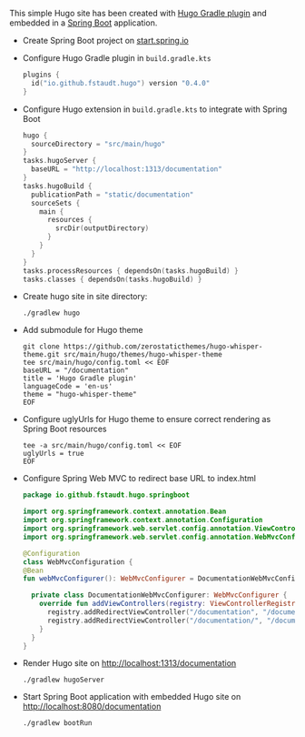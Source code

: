 This simple Hugo site has been created with [Hugo Gradle plugin](https://plugins.gradle.org/plugin/io.github.fstaudt.hugo) and embedded in a [Spring Boot](https://spring.io/projects/spring-boot) application. 

- Create Spring Boot project on [start.spring.io](https://start.spring.io/#!type=gradle-project&language=kotlin&platformVersion=2.7.0&packaging=war&jvmVersion=17&groupId=io.github.fstaudt.hugo&artifactId=spring-boot&name=spring-boot&description=Demo%20project%20for%20Spring%20Boot%20integration%20with%20Hugo%20Gradle%20plugin&packageName=io.github.fstaudt.hugo.springboot&dependencies=web)

- Configure Hugo Gradle plugin in `build.gradle.kts`
  ```kotlin
  plugins {
    id("io.github.fstaudt.hugo") version "0.4.0"
  }
  ```

- Configure Hugo extension in `build.gradle.kts` to integrate with Spring Boot
  ```kotlin
  hugo {
    sourceDirectory = "src/main/hugo"
  }
  tasks.hugoServer {
	baseURL = "http://localhost:1313/documentation"
  }
  tasks.hugoBuild {
    publicationPath = "static/documentation"
    sourceSets {
      main {
        resources {
          srcDir(outputDirectory)
        }
      }
    }
  }
  tasks.processResources { dependsOn(tasks.hugoBuild) }
  tasks.classes { dependsOn(tasks.hugoBuild) }
  ```

- Create hugo site in site directory:
  ```shell
  ./gradlew hugo
  ```

- Add submodule for Hugo theme
  ```shell
  git clone https://github.com/zerostaticthemes/hugo-whisper-theme.git src/main/hugo/themes/hugo-whisper-theme
  tee src/main/hugo/config.toml << EOF
  baseURL = "/documentation"
  title = 'Hugo Gradle plugin'
  languageCode = 'en-us'
  theme = "hugo-whisper-theme"
  EOF
  ```

- Configure uglyUrls for Hugo theme to ensure correct rendering as Spring Boot resources
  ```shell
  tee -a src/main/hugo/config.toml << EOF
  uglyUrls = true
  EOF
  ```

- Configure Spring Web MVC to redirect base URL to index.html
  ```kotlin
  package io.github.fstaudt.hugo.springboot

  import org.springframework.context.annotation.Bean
  import org.springframework.context.annotation.Configuration
  import org.springframework.web.servlet.config.annotation.ViewControllerRegistry
  import org.springframework.web.servlet.config.annotation.WebMvcConfigurer

  @Configuration
  class WebMvcConfiguration {
  @Bean
  fun webMvcConfigurer(): WebMvcConfigurer = DocumentationWebMvcConfigurer()

    private class DocumentationWebMvcConfigurer: WebMvcConfigurer {
      override fun addViewControllers(registry: ViewControllerRegistry) {
        registry.addRedirectViewController("/documentation", "/documentation/index.html")
        registry.addRedirectViewController("/documentation/", "/documentation/index.html")
      }
    }
  }
  ```

- Render Hugo site on [http://localhost:1313/documentation](http://localhost:1313/documentation)
  ```shell
  ./gradlew hugoServer
  ```

- Start Spring Boot application with embedded Hugo site on [http://localhost:8080/documentation](http://localhost:8080/documentation)
  ```shell
  ./gradlew bootRun
  ```